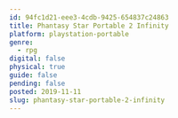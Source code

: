 ```yaml
---
id: 94fc1d21-eee3-4cdb-9425-654837c24863
title: Phantasy Star Portable 2 Infinity
platform: playstation-portable
genre:
  - rpg
digital: false
physical: true
guide: false
pending: false
posted: 2019-11-11
slug: phantasy-star-portable-2-infinity
---
```

